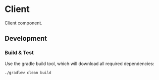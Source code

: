 # Client

Client component.

## Development

### Build & Test

Use the gradle build tool, which will download all required dependencies:

```shell
./gradlew clean build
```
